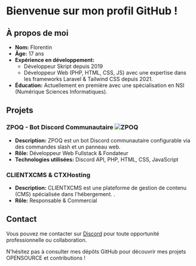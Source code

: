 # Bienvenue sur mon profil GitHub !

## À propos de moi

- **Nom:** Florentin
- **Âge:** 17 ans
- **Expérience en développement:**
  - Développeur Skript depuis 2019
  - Développeur Web (PHP, HTML, CSS, JS) avec une expertise dans les frameworks Laravel & Tailwind CSS depuis 2021.
- **Éducation:** Actuellement en première avec une spécialisation en NSI (Numérique Sciences Informatiques).

## Projets

### ZPOQ - Bot Discord Communautaire ![ZPOQ](https://img.shields.io/badge/ZPOQ-Bot_Communautaire-brightgreen)

- **Description:** ZPOQ est un bot Discord communautaire configurable via des commandes slash et un panneau web.
- **Rôle:** Développeur Web Fullstack & Fondateur
- **Technologies utilisées:** Discord API, PHP, HTML, CSS, JavaScript


### CLIENTXCMS & CTXHosting 

- **Description:** CLIENTXCMS est une plateforme de gestion de contenu (CMS) spécialisée dans l'hébergement. .
- **Rôle:** Responsable & Commercial

## Contact

Vous pouvez me contacter sur [Discord](zpoq.fr/florentindev/contact) pour toute opportunité professionnelle ou collaboration.

N'hésitez pas à consulter mes dépôts GitHub pour découvrir mes projets OPENSOURCE et contributions !
